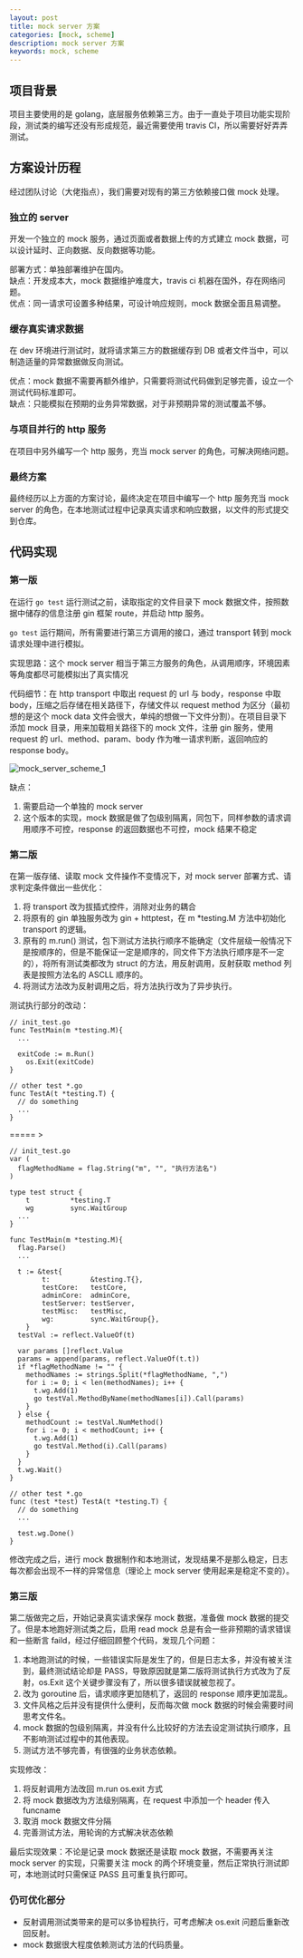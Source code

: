```yaml
---
layout: post
title: mock server 方案
categories: [mock, scheme]
description: mock server 方案
keywords: mock, scheme
---
```


## 项目背景
项目主要使用的是 golang，底层服务依赖第三方。由于一直处于项目功能实现阶段，测试类的编写还没有形成规范，最近需要使用 travis CI，所以需要好好弄弄测试。

## 方案设计历程
经过团队讨论（大佬指点），我们需要对现有的第三方依赖接口做 mock 处理。

### 独立的 server
开发一个独立的 mock 服务，通过页面或者数据上传的方式建立 mock 数据，可以设计延时、正向数据、反向数据等功能。

部署方式：单独部署维护在国内。  
缺点：开发成本大，mock 数据维护难度大，travis ci 机器在国外，存在网络问题。  
优点：同一请求可设置多种结果，可设计响应规则，mock 数据全面且易调整。  

### 缓存真实请求数据
在 dev 环境进行测试时，就将请求第三方的数据缓存到 DB 或者文件当中，可以制造适量的异常数据做反向测试。

优点：mock 数据不需要再额外维护，只需要将测试代码做到足够完善，设立一个测试代码标准即可。  
缺点：只能模拟在预期的业务异常数据，对于非预期异常的测试覆盖不够。  

### 与项目并行的 http 服务
在项目中另外编写一个 http 服务，充当 mock server 的角色，可解决网络问题。

### 最终方案
最终经历以上方面的方案讨论，最终决定在项目中编写一个 http 服务充当 mock server 的角色，在本地测试过程中记录真实请求和响应数据，以文件的形式提交到仓库。

## 代码实现
### 第一版
在运行 `go test` 运行测试之前，读取指定的文件目录下 mock 数据文件，按照数据中储存的信息注册 gin 框架 route，并启动 http 服务。

`go test` 运行期间，所有需要进行第三方调用的接口，通过 transport 转到 mock 请求处理中进行模拟。

实现思路：这个 mock server 相当于第三方服务的角色，从调用顺序，环境因素等角度都尽可能模拟出了真实情况

代码细节：在 http transport 中取出 request 的 url 与 body，response 中取 body，压缩之后存储在相关路径下，存储文件以 request method 为区分（最初想的是这个 mock data 文件会很大，单纯的想做一下文件分割）。在项目目录下添加 mock 目录，用来加载相关路径下的 mock 文件，注册 gin 服务，使用 request 的 url、method、param、body 作为唯一请求判断，返回响应的 response body。

![mock_server_scheme_1](https://cdn.jsdelivr.net/gh/Lewinz/lewinz.github.io@master/images/posts/mock_server_scheme_1.png)

缺点：
1. 需要启动一个单独的 mock server
2. 这个版本的实现，mock 数据是做了包级别隔离，同包下，同样参数的请求调用顺序不可控，response 的返回数据也不可控，mock 结果不稳定

### 第二版
在第一版存储、读取 mock 文件操作不变情况下，对 mock server 部署方式、请求判定条件做出一些优化：
1. 将 transport 改为拔插式控件，消除对业务的耦合
2. 将原有的 gin 单独服务改为 gin + httptest，在 m *testing.M 方法中初始化 transport 的逻辑。
3. 原有的 m.run() 测试，包下测试方法执行顺序不能确定（文件层级一般情况下是按顺序的，但是不能保证一定是顺序的，同文件下方法执行顺序是不一定的），将所有测试类都改为 struct 的方法，用反射调用，反射获取 method 列表是按照方法名的 ASCLL 顺序的。
4. 将测试方法改为反射调用之后，将方法执行改为了异步执行。

测试执行部分的改动：
``` golang
// init_test.go
func TestMain(m *testing.M){
  ...

  exitCode := m.Run()
	os.Exit(exitCode)
}

// other test *.go
func TestA(t *testing.T) {
  // do something
  ...
}
```

===== >

``` golang
// init_test.go
var (
  flagMethodName = flag.String("m", "", "执行方法名")
)

type test struct {
	t          *testing.T
	wg         sync.WaitGroup
  ...
}

func TestMain(m *testing.M){
  flag.Parse()
  ...

  t := &test{
		t:          &testing.T{},
		testCore:   testCore,
		adminCore:  adminCore,
		testServer: testServer,
		testMisc:   testMisc,
		wg:         sync.WaitGroup{},
	}
  testVal := reflect.ValueOf(t)

  var params []reflect.Value
  params = append(params, reflect.ValueOf(t.t))
  if *flagMethodName != "" {
    methodNames := strings.Split(*flagMethodName, ",")
    for i := 0; i < len(methodNames); i++ {
      t.wg.Add(1)
      go testVal.MethodByName(methodNames[i]).Call(params)
    }
  } else {
    methodCount := testVal.NumMethod()
    for i := 0; i < methodCount; i++ {
      t.wg.Add(1)
      go testVal.Method(i).Call(params)
    }
  }
  t.wg.Wait()
}

// other test *.go
func (test *test) TestA(t *testing.T) {
  // do something
  ...

  test.wg.Done()
}
```

修改完成之后，进行 mock 数据制作和本地测试，发现结果不是那么稳定，日志每次都会出现不一样的异常信息（理论上 mock server 使用起来是稳定不变的）。

### 第三版
第二版做完之后，开始记录真实请求保存 mock 数据，准备做 mock 数据的提交了。但是本地跑好测试类之后，启用 read mock 总是有会一些非预期的请求错误和一些断言 faild，经过仔细回顾整个代码，发现几个问题：
1. 本地跑测试的时候，一些错误实际是发生了的，但是日志太多，并没有被关注到，最终测试结论却是 PASS，导致原因就是第二版将测试执行方式改为了反射，os.Exit 这个关键步骤没有了，所以很多错误就被忽视了。
2. 改为 goroutine 后，请求顺序更加随机了，返回的 response 顺序更加混乱。
3. 文件风格之后并没有提供什么便利，反而每次做 mock 数据的时候会需要时间思考文件名。
4. mock 数据的包级别隔离，并没有什么比较好的方法去设定测试执行顺序，且不影响测试过程中的其他表现。
5. 测试方法不够完善，有很强的业务状态依赖。

实现修改：
1. 将反射调用方法改回 m.run os.exit 方式
2. 将 mock 数据改为方法级别隔离，在 request 中添加一个 header 传入 funcname
3. 取消 mock 数据文件分隔
4. 完善测试方法，用轮询的方式解决状态依赖

最后实现效果：不论是记录 mock 数据还是读取 mock 数据，不需要再关注 mock server 的实现，只需要关注 mock 的两个环境变量，然后正常执行测试即可，本地测试时只需保证 PASS 且可重复执行即可。

### 仍可优化部分
- 反射调用测试类带来的是可以多协程执行，可考虑解决 os.exit 问题后重新改回反射。
- mock 数据很大程度依赖测试方法的代码质量。
